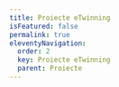 ```yaml
---
title: Proiecte eTwinning
isFeatured: false
permalink: true
eleventyNavigation:
  order: 2
  key: Proiecte eTwinning
  parent: Proiecte
---
```

